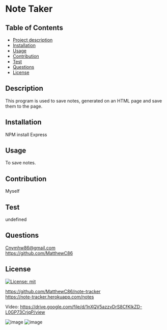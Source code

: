 # Note Taker 

 ## Table of Contents
  - [Project description](#description)
  - [Installation](#installation)
  - [Usage](#usage)
  - [Contribution](#contribution)
  - [Test](#test)
  - [Questions](#questions)
  - [License](#license)

  ## Description
  This program is used to save notes, generated on an HTML page and save them to the page.

  ## Installation
  NPM install Express

  ## Usage
  To save notes.

  ## Contribution
  Myself

  ## Test
  undefined

  ## Questions
  Cnymhw86@gmail.com<br>
  https://github.com/MatthewC86

  ## License
  [![License: mit](https://img.shields.io/badge/License-MIT-yellow.svg)](https://opensource.org/licenses/MIT)
  
  
  
  

  
https://github.com/MatthewC86/note-tracker<br>
https://note-tracker.herokuapp.com/notes
  
  


Video:
https://drive.google.com/file/d/1nXQV5azzvDrS8CfKlkZD-L0GP73CrjqP/view
 
  ![image](https://user-images.githubusercontent.com/114010089/213532596-22d64766-39d3-411a-a67e-c2af866626b9.png)
  ![image](https://user-images.githubusercontent.com/114010089/213347848-fc4d5224-9b08-4a51-ac50-ccb4fe3b270c.png)
  



